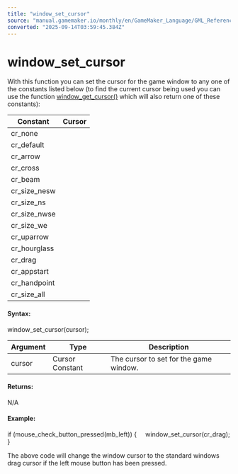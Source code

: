 ```yaml
---
title: "window_set_cursor"
source: "manual.gamemaker.io/monthly/en/GameMaker_Language/GML_Reference/Cameras_And_Display/The_Game_Window/window_set_cursor.htm"
converted: "2025-09-14T03:59:45.384Z"
---
```


# window\_set\_cursor

With this function you can set the cursor for the game window to any one of the constants listed below (to find the current cursor being used you can use the function [window\_get\_cursor()](window_get_cursor.md) which will also return one of these constants):

| Constant | Cursor |
| --- | --- |
| cr_none |  |
| cr_default |  |
| cr_arrow |  |
| cr_cross |  |
| cr_beam |  |
| cr_size_nesw |  |
| cr_size_ns |  |
| cr_size_nwse |  |
| cr_size_we |  |
| cr_uparrow |  |
| cr_hourglass |  |
| cr_drag |  |
| cr_appstart |  |
| cr_handpoint |  |
| cr_size_all |  |

#### Syntax:

window\_set\_cursor(cursor);

| Argument | Type | Description |
| --- | --- | --- |
| cursor | Cursor Constant | The cursor to set for the game window. |

#### Returns:

N/A

#### Example:

if (mouse\_check\_button\_pressed(mb\_left))
{
    window\_set\_cursor(cr\_drag);
}

The above code will change the window cursor to the standard windows drag cursor if the left mouse button has been pressed.